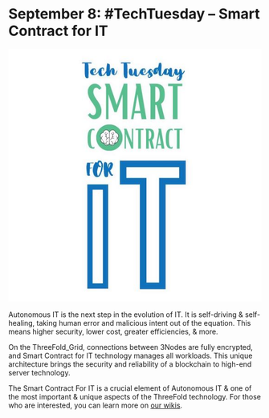 # September 8: #TechTuesday – Smart Contract for IT

![](img/ttsmartcontract.jpeg)

Autonomous IT is the next step in the evolution of IT. It is self-driving & self-healing, taking human error and malicious intent out of the equation. This means higher security, lower cost, greater efficiencies, & more.

On the ThreeFold_Grid, connections between 3Nodes are fully encrypted, and Smart Contract for IT technology manages all workloads. This unique architecture brings the security and reliability of a blockchain to high-end server technology.

The Smart Contract For IT is a crucial element of Autonomous IT & one of the most important & unique aspects of the ThreeFold technology. For those who are interested, you can learn more on [our wikis](http://bit.ly/smartcontractforit).
